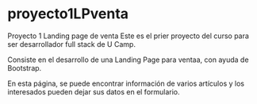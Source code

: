 # proyecto1LPventa
Proyecto 1 Landing page de venta
Este es el prier proyecto del curso para ser desarrollador full stack de U Camp.

Consiste en el desarrollo de una Landing Page para ventaa, con ayuda de Bootstrap.

En esta página, se puede encontrar información de varios artículos y los interesados pueden dejar sus datos en el formulario.

